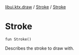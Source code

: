 [libui.ktx.draw](../README.md) / [Stroke](README.md) / [Stroke](-stroke.md)

# Stroke

`fun Stroke()`

Describes the stroke to draw with.
